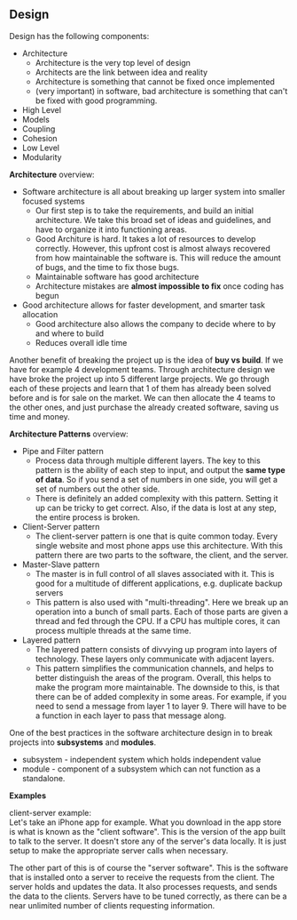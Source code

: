 ## Design

Design has the following components:
  * Architecture
    * Architecture is the very top level of design
    * Architects are the link between idea and reality
    * Architecture is something that cannot be fixed once implemented
    * (very important) in software, bad architecture is something that can't be fixed with good programming. 
  * High Level
  * Models
  * Coupling
  * Cohesion
  * Low Level
  * Modularity

**Architecture** overview:
  * Software architecture is all about breaking up larger system into smaller focused systems
    * Our first step is to take the requirements, and build an initial architecture. We take this broad set of ideas and guidelines, and have to organize it into functioning areas.
    * Good Architure is hard. It takes a lot of resources to develop correctly. However, this upfront cost is almost always recovered from how maintainable the software is. This will reduce the amount of bugs, and the time to fix those bugs.
    * Maintainable software has good architecture
    * Architecture mistakes are **almost impossible to fix** once coding has begun
  * Good architecture allows for faster development, and smarter task allocation
    * Good architecture also allows the company to decide where to by and where to build
    * Reduces overall idle time 

Another benefit of breaking the project up is the idea of **buy vs build**. If we have for example 4 development teams. Through architecture design we have broke the project up into 5 different large projects. We go through each of these projects and learn that 1 of them has already been solved before and is for sale on the market. We can then allocate the 4 teams to the other ones, and just purchase the already created software, saving us time and money.

**Architecture Patterns** overview:
  * Pipe and Filter pattern
    * Process data through multiple different layers. The key to this pattern is the ability of each step to input, and output the **same type of data**. So if you send a set of numbers in one side, you will get a set of numbers out the other side.
    * There is definitely an added complexity with this pattern. Setting it up can be tricky to get correct. Also, if the data is lost at any step, the entire process is broken.
  * Client-Server pattern
    * The client-server pattern is one that is quite common today. Every single website and most phone apps use this architecture. With this pattern there are two parts to the software, the client, and the server.
  * Master-Slave pattern
    * The master is in full control of all slaves associated with it. This is good for a multitude of different applications, e.g. duplicate backup servers
    * This pattern is also used with "multi-threading". Here we break up an operation into a bunch of small parts. Each of those parts are given a thread and fed through the CPU. If a CPU has multiple cores, it can process multiple threads at the same time.
  * Layered pattern
    * The layered pattern consists of divvying up program into layers of technology. These layers only communicate with adjacent layers. 
    * This pattern simplifies the communication channels, and helps to better distinguish the areas of the program. Overall, this helps to make the program more maintainable. The downside to this, is that there can be of added complexity in some areas. For example, if you need to send a message from layer 1 to layer 9. There will have to be a function in each layer to pass that message along.

One of the best practices in the software architecture design in to break projects into **subsystems** and **modules**.
  * subsystem - independent system which holds independent value
  * module - component of a subsystem which can not function as a standalone. 

 **Examples**

client-server example:\
Let's take an iPhone app for example. What you download in the app store is what is known as the "client software". This is the version of the app built to talk to the server. It doesn't store any of the server's data locally. It is just setup to make the appropriate server calls when necessary.

The other part of this is of course the "server software". This is the software that is installed onto a server to receive the requests from the client. The server holds and updates the data. It also processes requests, and sends the data to the clients. Servers have to be tuned correctly, as there can be a near unlimited number of clients requesting information.



